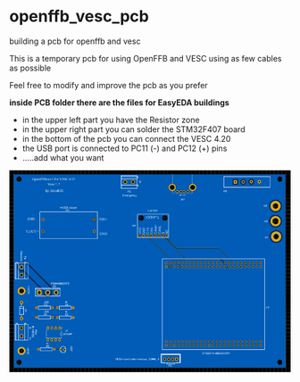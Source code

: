 # openffb_vesc_pcb
 building a pcb for openffb and vesc

This is a temporary pcb for using OpenFFB and VESC using as few cables as possible

Feel free to modify and improve the pcb as you prefer

**inside PCB folder there are the files for EasyEDA buildings**



- in the upper left part you have the Resistor zone
- in the upper right part you can solder the STM32F407 board
- in the bottom of the pcb you can connect the VESC 4.20
- the USB port is connected to PC11 (-) and PC12 (+) pins
- .....add what you want




![pcb](https://github.com/alexdelli/openffb_vesc_pcb/blob/main/pcb_design/2d.PNG)






